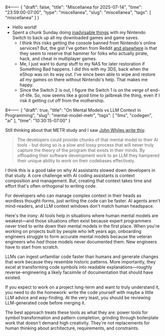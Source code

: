 8<--- { "draft": false, "title": "Miscellanea for 2025-07-14", "time": "23:59:00-07:00", "type": "miscellanea", "slug": "miscellanea", "tags": [ "miscellanea" ] }

- Hello world!
- Spent a chunk Sunday doing [inadvisable things](https://switch.hacks.guide/) with my Nintendo Switch to back up all my downloaded games and game saves.
	- I think this risks getting the console banned from Nintendo's online services? But, the gist I've gotten from Reddit [and elsewhere](https://nx.eiphax.tech/ban.html) is that they seem to reserve that hammer for folks who actually pirate, hack, and cheat in multiplayer games.
	- Me, I just want to dump stuff to my NAS for later restoration if Something Bad happens. I did this with my 3DS, back when the eShop was on its way out. I've since been able to wipe and restore all my games on there without Nintendo's help. That makes me happy.
	- Since the Switch 2 is out, I figure the Switch 1 is on the verge of end-of-life. So, now seems like a good time to jailbreak the thing, even if I risk it getting cut off from the mothership.

8<--- { "draft": true, "title": "On Mental Models vs LLM Context in Programming", "slug": "mental-model-metr", "tags": [ "llms", "codegen", "ai" ], "time": "10:30:15-07:00" }

Still thinking about that METR study and I saw [John Whiles write this](https://johnwhiles.com/posts/mental-models-vs-ai-tools):

> The developers could provide chunks of that mental model to their AI tools - but doing so is a slow and lossy process that will never truly capture the theory of the program that exists in their minds. By offloading their software development work to an LLM they hampered their unique ability to work on their codebases effectively.

I think this is a good take on why AI assistants slowed down developers in that study. A core challenge with AI coding assistants is context composition and management. But, creating that context takes time and effort that's often orthogonal to writing code.

For developers who can manage complex context in their heads as wordless thought-forms, just writing the code can be faster. AI agents aren't mind-readers, and LLM context windows don't match human headspace.

Here's the irony: AI tools help in situations where human mental models are weakest—and those situations often exist because expert programmers never tried to write down their mental models in the first place. When you're working on projects built by people who left years ago, onboarding engineers struggle to form accurate mental models because the veteran engineers who _had_ those models never documented them. New engineers have to start from scratch.

LLMs can ingest unfamiliar code faster than humans and generate changes that work because they resemble historic patterns. More importantly, they excel at transforming code symbols into readable explanations—roughly reverse-engineering a likely facsimile of documentation that should have existed.

If you expect to work on a project long-term and want to truly understand it, you need to do the homework: write the code yourself with maybe a little LLM advice and way-finding. At the very least, you should be reviewing LLM-generated code before merging it.

The best approach treats these tools as what they are: power tools for symbol transformation and pattern completion, grinding through boilerplate work that doesn't demand high creativity. They're not replacements for human thinking about architecture, requirements, and constraints.
